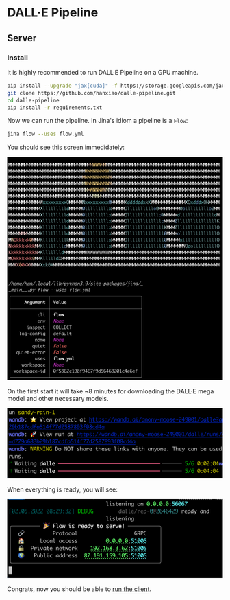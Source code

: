 # DALL·E Pipeline

## Server

### Install

It is highly recommended to run DALL·E Pipeline on a GPU machine.

```bash
pip install --upgrade "jax[cuda]" -f https://storage.googleapis.com/jax-releases/jax_releases.html  # Note: wheels only available on linux.
git clone https://github.com/hanxiao/dalle-pipeline.git
cd dalle-pipeline
pip install -r requirements.txt
```

Now we can run the pipeline. In Jina's idiom a pipeline is a `Flow`:

```bash
jina flow --uses flow.yml
```

You should see this screen immedidately:

![](.github/server-onstart.png)

On the first start it will take ~8 minutes for downloading the DALL·E mega model and other necessary models.

![](.github/server-wait.png)

When everything is ready, you will see:

![](.github/server-success.png)

Congrats, now you should be able to [run the client](./client.ipynb).